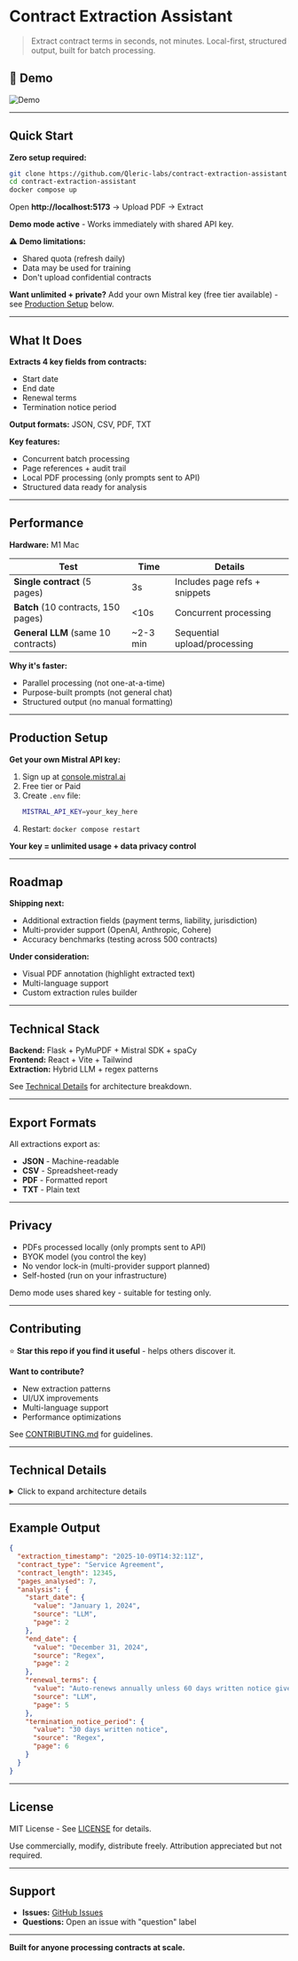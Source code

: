 # Contract Extraction Assistant

> Extract contract terms in seconds, not minutes. Local-first, structured output, built for batch processing.

## 🎥 Demo

![Demo](./batchdemo.gif)

---

## Quick Start

**Zero setup required:**

```bash
git clone https://github.com/Qleric-labs/contract-extraction-assistant
cd contract-extraction-assistant
docker compose up
```

Open **http://localhost:5173** → Upload PDF → Extract

**Demo mode active** - Works immediately with shared API key.

⚠️ **Demo limitations:**
- Shared quota (refresh daily)
- Data may be used for training
- Don't upload confidential contracts

**Want unlimited + private?** Add your own Mistral key (free tier available) - see [Production Setup](#production-setup) below.

---

## What It Does

**Extracts 4 key fields from contracts:**
- Start date
- End date  
- Renewal terms
- Termination notice period

**Output formats:** JSON, CSV, PDF, TXT

**Key features:**
- Concurrent batch processing
- Page references + audit trail
- Local PDF processing (only prompts sent to API)
- Structured data ready for analysis

---

## Performance

**Hardware:** M1 Mac

| Test | Time | Details |
|------|------|---------|
| **Single contract** (5 pages) | 3s | Includes page refs + snippets |
| **Batch** (10 contracts, 150 pages) | <10s | Concurrent processing |
| **General LLM** (same 10 contracts) | ~2-3 min | Sequential upload/processing |

**Why it's faster:**
- Parallel processing (not one-at-a-time)
- Purpose-built prompts (not general chat)
- Structured output (no manual formatting)

---

## Production Setup

**Get your own Mistral API key:**

1. Sign up at [console.mistral.ai](https://console.mistral.ai)
2. Free tier or Paid 
3. Create `.env` file:
   ```bash
   MISTRAL_API_KEY=your_key_here
   ```
4. Restart: `docker compose restart`

**Your key = unlimited usage + data privacy control**

---

## Roadmap

**Shipping next:**
- Additional extraction fields (payment terms, liability, jurisdiction)
- Multi-provider support (OpenAI, Anthropic, Cohere)
- Accuracy benchmarks (testing across 500 contracts)

**Under consideration:**
- Visual PDF annotation (highlight extracted text)
- Multi-language support
- Custom extraction rules builder

---

## Technical Stack

**Backend:** Flask + PyMuPDF + Mistral SDK + spaCy  
**Frontend:** React + Vite + Tailwind  
**Extraction:** Hybrid LLM + regex patterns

See [Technical Details](#technical-details) for architecture breakdown.

---

## Export Formats

All extractions export as:

- **JSON** - Machine-readable
- **CSV** - Spreadsheet-ready
- **PDF** - Formatted report
- **TXT** - Plain text

---

## Privacy

- PDFs processed locally (only prompts sent to API)
- BYOK model (you control the key)
- No vendor lock-in (multi-provider support planned)
- Self-hosted (run on your infrastructure)

Demo mode uses shared key - suitable for testing only.

---

## Contributing

⭐ **Star this repo if you find it useful** - helps others discover it.

**Want to contribute?**
- New extraction patterns
- UI/UX improvements
- Multi-language support
- Performance optimizations

See [CONTRIBUTING.md](CONTRIBUTING.md) for guidelines.

---

## Technical Details

<details>
<summary>Click to expand architecture details</summary>

### Backend (`backend/`)
- `app.py` - Flask API with `/api/analyze-contract` endpoint
- `contract_extractor.py` - LLM + regex hybrid logic
- `patterns/` - YAML pattern definitions
- `requirements.txt` - Python dependencies

### Frontend (`src/`)
- `UploadModal.tsx` - Multi-file upload
- `Dashboard.tsx` - Results display + export controls
- Tailwind-styled responsive UI

### Extraction Pipeline
1. **LLM-first** - Mistral handles nuanced language
2. **Regex fallback** - Catches what LLMs miss
3. **Structured output** - Clean JSON every time

### Performance Optimizations
- Parallel processing for batch jobs
- Windowed context (not full document to LLM)
- Efficient PDF parsing (PyMuPDF)
- Regex pre-filters reduce API calls

</details>

---

## Example Output

```json
{
  "extraction_timestamp": "2025-10-09T14:32:11Z",
  "contract_type": "Service Agreement",
  "contract_length": 12345,
  "pages_analysed": 7,
  "analysis": {
    "start_date": {
      "value": "January 1, 2024",
      "source": "LLM",
      "page": 2
    },
    "end_date": {
      "value": "December 31, 2024",
      "source": "Regex",
      "page": 2
    },
    "renewal_terms": {
      "value": "Auto-renews annually unless 60 days written notice given",
      "source": "LLM",
      "page": 5
    },
    "termination_notice_period": {
      "value": "30 days written notice",
      "source": "Regex",
      "page": 6
    }
  }
}
```

---

## License

MIT License - See [LICENSE](LICENSE) for details.

Use commercially, modify, distribute freely. Attribution appreciated but not required.

---

## Support

- **Issues:** [GitHub Issues](https://github.com/Qleric-labs/contract-extraction-assistant/issues)
- **Questions:** Open an issue with "question" label

---

**Built for anyone processing contracts at scale.**